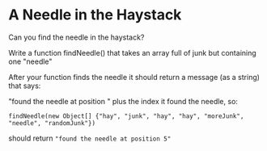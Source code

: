 # A Needle in the Haystack

Can you find the needle in the haystack?

Write a function findNeedle() that takes an array full of junk but containing one "needle"

After your function finds the needle it should return a message (as a string) that says:

"found the needle at position " plus the index it found the needle, so:

```
findNeedle(new Object[] {"hay", "junk", "hay", "hay", "moreJunk", "needle", "randomJunk"})
```
should return ```"found the needle at position 5"```
